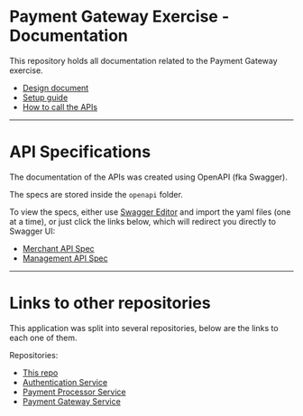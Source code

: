 # Payment Gateway Exercise - Documentation

This repository holds all documentation related to the Payment Gateway exercise.

- [Design document](SYSTEM_DESIGN.md)
- [Setup guide](SETUP_GUIDE.md)
- [How to call the APIs](USAGE.md)

---

# API Specifications

The documentation of the APIs was created using OpenAPI (fka Swagger).

The specs are stored inside the `openapi` folder.

To view the specs, either use [Swagger Editor](https://editor.swagger.io/) and import the yaml files (one at a time), or just click the links below, which will redirect you directly to Swagger UI:

- [Merchant API Spec](https://petstore.swagger.io/?url=https://raw.githubusercontent.com/gustavooferreira/pgw-docs/master/openapi/merchant_api_spec.yaml)
- [Management API Spec](https://petstore.swagger.io/?url=https://raw.githubusercontent.com/gustavooferreira/pgw-docs/master/openapi/mgmt_api_spec.yaml)

---

# Links to other repositories

This application was split into several repositories, below are the links to each one of them.

Repositories:

- [This repo](https://github.com/gustavooferreira/pgw-docs)
- [Authentication Service](https://github.com/gustavooferreira/pgw-auth-service)
- [Payment Processor Service](https://github.com/gustavooferreira/pgw-payment-processor-service)
- [Payment Gateway Service](https://github.com/gustavooferreira/pgw-payment-gateway-service)
